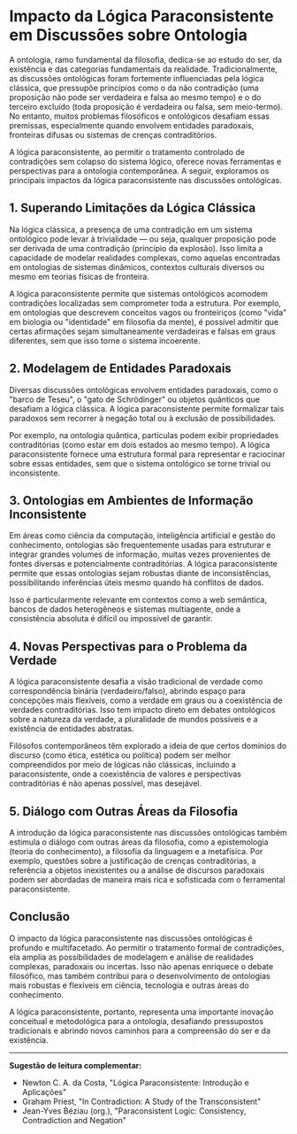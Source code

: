 
# Impacto da Lógica Paraconsistente em Discussões sobre Ontologia

A ontologia, ramo fundamental da filosofia, dedica-se ao estudo do ser, da existência e das categorias fundamentais da realidade. Tradicionalmente, as discussões ontológicas foram fortemente influenciadas pela lógica clássica, que pressupõe princípios como o da não contradição (uma proposição não pode ser verdadeira e falsa ao mesmo tempo) e o do terceiro excluído (toda proposição é verdadeira ou falsa, sem meio-termo). No entanto, muitos problemas filosóficos e ontológicos desafiam essas premissas, especialmente quando envolvem entidades paradoxais, fronteiras difusas ou sistemas de crenças contraditórios.

A lógica paraconsistente, ao permitir o tratamento controlado de contradições sem colapso do sistema lógico, oferece novas ferramentas e perspectivas para a ontologia contemporânea. A seguir, exploramos os principais impactos da lógica paraconsistente nas discussões ontológicas.

## 1. Superando Limitações da Lógica Clássica

Na lógica clássica, a presença de uma contradição em um sistema ontológico pode levar à trivialidade — ou seja, qualquer proposição pode ser derivada de uma contradição (princípio da explosão). Isso limita a capacidade de modelar realidades complexas, como aquelas encontradas em ontologias de sistemas dinâmicos, contextos culturais diversos ou mesmo em teorias físicas de fronteira.

A lógica paraconsistente permite que sistemas ontológicos acomodem contradições localizadas sem comprometer toda a estrutura. Por exemplo, em ontologias que descrevem conceitos vagos ou fronteiriços (como "vida" em biologia ou "identidade" em filosofia da mente), é possível admitir que certas afirmações sejam simultaneamente verdadeiras e falsas em graus diferentes, sem que isso torne o sistema incoerente.

## 2. Modelagem de Entidades Paradoxais

Diversas discussões ontológicas envolvem entidades paradoxais, como o "barco de Teseu", o "gato de Schrödinger" ou objetos quânticos que desafiam a lógica clássica. A lógica paraconsistente permite formalizar tais paradoxos sem recorrer à negação total ou à exclusão de possibilidades.

Por exemplo, na ontologia quântica, partículas podem exibir propriedades contraditórias (como estar em dois estados ao mesmo tempo). A lógica paraconsistente fornece uma estrutura formal para representar e raciocinar sobre essas entidades, sem que o sistema ontológico se torne trivial ou inconsistente.

## 3. Ontologias em Ambientes de Informação Inconsistente

Em áreas como ciência da computação, inteligência artificial e gestão do conhecimento, ontologias são frequentemente usadas para estruturar e integrar grandes volumes de informação, muitas vezes provenientes de fontes diversas e potencialmente contraditórias. A lógica paraconsistente permite que essas ontologias sejam robustas diante de inconsistências, possibilitando inferências úteis mesmo quando há conflitos de dados.

Isso é particularmente relevante em contextos como a web semântica, bancos de dados heterogêneos e sistemas multiagente, onde a consistência absoluta é difícil ou impossível de garantir.

## 4. Novas Perspectivas para o Problema da Verdade

A lógica paraconsistente desafia a visão tradicional de verdade como correspondência binária (verdadeiro/falso), abrindo espaço para concepções mais flexíveis, como a verdade em graus ou a coexistência de verdades contraditórias. Isso tem impacto direto em debates ontológicos sobre a natureza da verdade, a pluralidade de mundos possíveis e a existência de entidades abstratas.

Filósofos contemporâneos têm explorado a ideia de que certos domínios do discurso (como ética, estética ou política) podem ser melhor compreendidos por meio de lógicas não clássicas, incluindo a paraconsistente, onde a coexistência de valores e perspectivas contraditórias é não apenas possível, mas desejável.

## 5. Diálogo com Outras Áreas da Filosofia

A introdução da lógica paraconsistente nas discussões ontológicas também estimula o diálogo com outras áreas da filosofia, como a epistemologia (teoria do conhecimento), a filosofia da linguagem e a metafísica. Por exemplo, questões sobre a justificação de crenças contraditórias, a referência a objetos inexistentes ou a análise de discursos paradoxais podem ser abordadas de maneira mais rica e sofisticada com o ferramental paraconsistente.

## Conclusão

O impacto da lógica paraconsistente nas discussões ontológicas é profundo e multifacetado. Ao permitir o tratamento formal de contradições, ela amplia as possibilidades de modelagem e análise de realidades complexas, paradoxais ou incertas. Isso não apenas enriquece o debate filosófico, mas também contribui para o desenvolvimento de ontologias mais robustas e flexíveis em ciência, tecnologia e outras áreas do conhecimento.

A lógica paraconsistente, portanto, representa uma importante inovação conceitual e metodológica para a ontologia, desafiando pressupostos tradicionais e abrindo novos caminhos para a compreensão do ser e da existência.

---

**Sugestão de leitura complementar:**
- Newton C. A. da Costa, "Lógica Paraconsistente: Introdução e Aplicações"
- Graham Priest, "In Contradiction: A Study of the Transconsistent"
- Jean-Yves Béziau (org.), "Paraconsistent Logic: Consistency, Contradiction and Negation"
```
